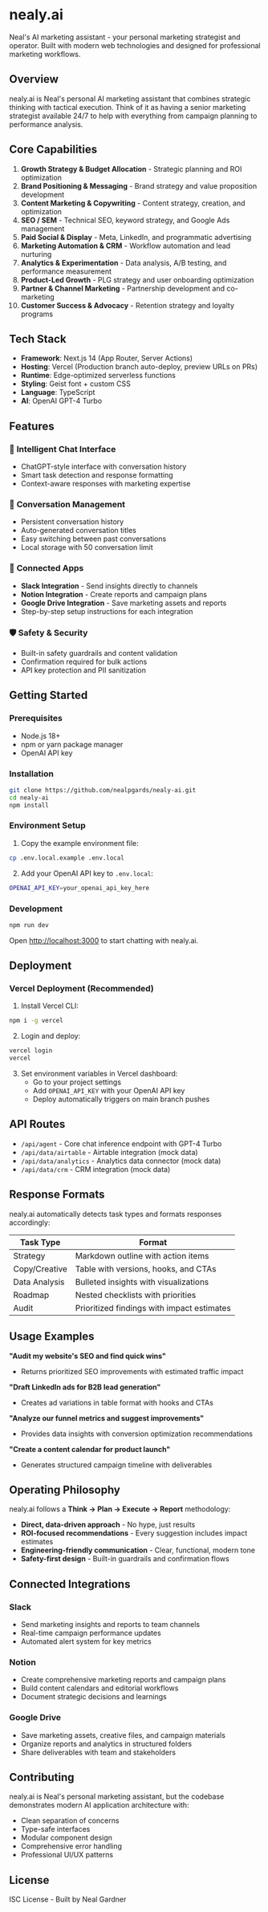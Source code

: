 # nealy.ai

Neal's AI marketing assistant - your personal marketing strategist and operator. Built with modern web technologies and designed for professional marketing workflows.

## Overview

nealy.ai is Neal's personal AI marketing assistant that combines strategic thinking with tactical execution. Think of it as having a senior marketing strategist available 24/7 to help with everything from campaign planning to performance analysis.

## Core Capabilities

1. **Growth Strategy & Budget Allocation** - Strategic planning and ROI optimization
2. **Brand Positioning & Messaging** - Brand strategy and value proposition development  
3. **Content Marketing & Copywriting** - Content strategy, creation, and optimization
4. **SEO / SEM** - Technical SEO, keyword strategy, and Google Ads management
5. **Paid Social & Display** - Meta, LinkedIn, and programmatic advertising
6. **Marketing Automation & CRM** - Workflow automation and lead nurturing
7. **Analytics & Experimentation** - Data analysis, A/B testing, and performance measurement
8. **Product-Led Growth** - PLG strategy and user onboarding optimization
9. **Partner & Channel Marketing** - Partnership development and co-marketing
10. **Customer Success & Advocacy** - Retention strategy and loyalty programs

## Tech Stack

- **Framework**: Next.js 14 (App Router, Server Actions)
- **Hosting**: Vercel (Production branch auto-deploy, preview URLs on PRs)
- **Runtime**: Edge-optimized serverless functions
- **Styling**: Geist font + custom CSS
- **Language**: TypeScript
- **AI**: OpenAI GPT-4 Turbo

## Features

### 🤖 **Intelligent Chat Interface**
- ChatGPT-style interface with conversation history
- Smart task detection and response formatting
- Context-aware responses with marketing expertise

### 💬 **Conversation Management**
- Persistent conversation history
- Auto-generated conversation titles
- Easy switching between past conversations
- Local storage with 50 conversation limit

### 🔗 **Connected Apps**
- **Slack Integration** - Send insights directly to channels
- **Notion Integration** - Create reports and campaign plans
- **Google Drive Integration** - Save marketing assets and reports
- Step-by-step setup instructions for each integration

### 🛡️ **Safety & Security**
- Built-in safety guardrails and content validation
- Confirmation required for bulk actions
- API key protection and PII sanitization

## Getting Started

### Prerequisites

- Node.js 18+ 
- npm or yarn package manager
- OpenAI API key

### Installation

```bash
git clone https://github.com/nealpgards/nealy-ai.git
cd nealy-ai
npm install
```

### Environment Setup

1. Copy the example environment file:
```bash
cp .env.local.example .env.local
```

2. Add your OpenAI API key to `.env.local`:
```bash
OPENAI_API_KEY=your_openai_api_key_here
```

### Development

```bash
npm run dev
```

Open [http://localhost:3000](http://localhost:3000) to start chatting with nealy.ai.

## Deployment

### Vercel Deployment (Recommended)

1. Install Vercel CLI:
```bash
npm i -g vercel
```

2. Login and deploy:
```bash
vercel login
vercel
```

3. Set environment variables in Vercel dashboard:
   - Go to your project settings
   - Add `OPENAI_API_KEY` with your OpenAI API key
   - Deploy automatically triggers on main branch pushes

## API Routes

- `/api/agent` - Core chat inference endpoint with GPT-4 Turbo
- `/api/data/airtable` - Airtable integration (mock data)
- `/api/data/analytics` - Analytics data connector (mock data)
- `/api/data/crm` - CRM integration (mock data)

## Response Formats

nealy.ai automatically detects task types and formats responses accordingly:

| Task Type | Format |
|-----------|--------|
| Strategy | Markdown outline with action items |
| Copy/Creative | Table with versions, hooks, and CTAs |
| Data Analysis | Bulleted insights with visualizations |
| Roadmap | Nested checklists with priorities |
| Audit | Prioritized findings with impact estimates |

## Usage Examples

**"Audit my website's SEO and find quick wins"**
- Returns prioritized SEO improvements with estimated traffic impact

**"Draft LinkedIn ads for B2B lead generation"**
- Creates ad variations in table format with hooks and CTAs

**"Analyze our funnel metrics and suggest improvements"**
- Provides data insights with conversion optimization recommendations

**"Create a content calendar for product launch"**
- Generates structured campaign timeline with deliverables

## Operating Philosophy

nealy.ai follows a **Think → Plan → Execute → Report** methodology:

- **Direct, data-driven approach** - No hype, just results
- **ROI-focused recommendations** - Every suggestion includes impact estimates  
- **Engineering-friendly communication** - Clear, functional, modern tone
- **Safety-first design** - Built-in guardrails and confirmation flows

## Connected Integrations

### Slack
- Send marketing insights and reports to team channels
- Real-time campaign performance updates
- Automated alert system for key metrics

### Notion  
- Create comprehensive marketing reports and campaign plans
- Build content calendars and editorial workflows
- Document strategic decisions and learnings

### Google Drive
- Save marketing assets, creative files, and campaign materials
- Organize reports and analytics in structured folders
- Share deliverables with team and stakeholders

## Contributing

nealy.ai is Neal's personal marketing assistant, but the codebase demonstrates modern AI application architecture with:

- Clean separation of concerns
- Type-safe interfaces
- Modular component design
- Comprehensive error handling
- Professional UI/UX patterns

## License

ISC License - Built by Neal Gardner
